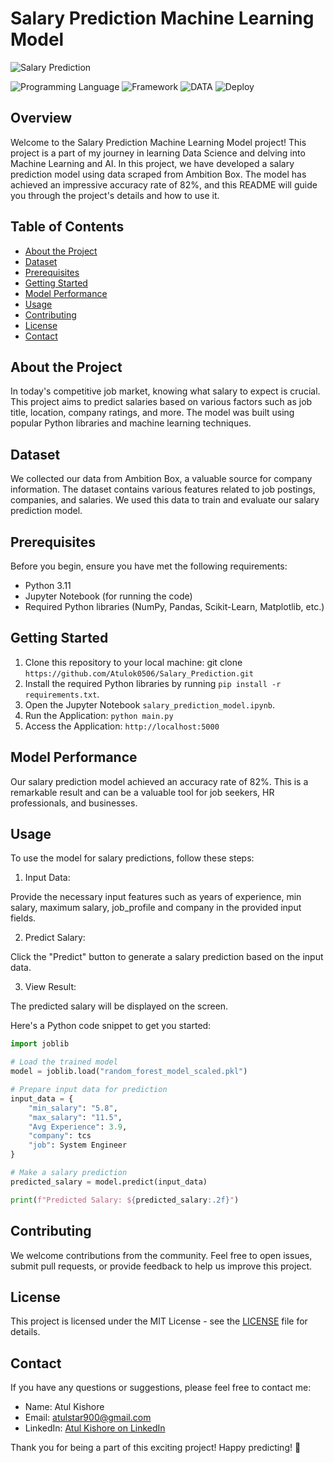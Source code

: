# Salary Prediction Machine Learning Model

![Salary Prediction](https://github.com/Atulok0506/Salary_Prediction/blob/main/Screenshot%202023-09-02%20153716.png)

![Programming Language](https://img.shields.io/badge/Python-3.10-orange)
![Framework](https://img.shields.io/badge/Framework-Flask-red)
![DATA](https://img.shields.io/badge/Ambitionbox-fcba03)
![Deploy](https://img.shields.io/badge/AWS-fcba03)

## Overview

Welcome to the Salary Prediction Machine Learning Model project! This project is a part of my journey in learning Data Science and delving into Machine Learning and AI. In this project, we have developed a salary prediction model using data scraped from Ambition Box. The model has achieved an impressive accuracy rate of 82%, and this README will guide you through the project's details and how to use it.

## Table of Contents

- [About the Project](#about-the-project)
- [Dataset](#dataset)
- [Prerequisites](#prerequisites)
- [Getting Started](#getting-started)
- [Model Performance](#model-performance)
- [Usage](#usage)
- [Contributing](#contributing)
- [License](#license)
- [Contact](#contact)

## About the Project

In today's competitive job market, knowing what salary to expect is crucial. This project aims to predict salaries based on various factors such as job title, location, company ratings, and more. The model was built using popular Python libraries and machine learning techniques.

## Dataset

We collected our data from Ambition Box, a valuable source for company information. The dataset contains various features related to job postings, companies, and salaries. We used this data to train and evaluate our salary prediction model.

## Prerequisites

Before you begin, ensure you have met the following requirements:

- Python 3.11
- Jupyter Notebook (for running the code)
- Required Python libraries (NumPy, Pandas, Scikit-Learn, Matplotlib, etc.)

## Getting Started

1. Clone this repository to your local machine: git clone `https://github.com/Atulok0506/Salary_Prediction.git`
2. Install the required Python libraries by running `pip install -r requirements.txt`.
3. Open the Jupyter Notebook `salary_prediction_model.ipynb`.
4. Run the Application: `python main.py`
5.  Access the Application: `http://localhost:5000`

## Model Performance

Our salary prediction model achieved an accuracy rate of 82%. This is a remarkable result and can be a valuable tool for job seekers, HR professionals, and businesses.

## Usage

To use the model for salary predictions, follow these steps:

1. Input Data:

Provide the necessary input features such as years of experience, min salary, maximum salary, job_profile and company in the provided input fields.

2. Predict Salary:

Click the "Predict" button to generate a salary prediction based on the input data.

3. View Result:

The predicted salary will be displayed on the screen.

Here's a Python code snippet to get you started:

```python
import joblib

# Load the trained model
model = joblib.load("random_forest_model_scaled.pkl")

# Prepare input data for prediction
input_data = {
    "min_salary": "5.8",
    "max_salary": "11.5",
    "Avg Experience": 3.9,
    "company": tcs
    "job": System Engineer
}

# Make a salary prediction
predicted_salary = model.predict(input_data)

print(f"Predicted Salary: ${predicted_salary:.2f}")
```

## Contributing

We welcome contributions from the community. Feel free to open issues, submit pull requests, or provide feedback to help us improve this project.

## License

This project is licensed under the MIT License - see the [LICENSE](LICENSE) file for details.

## Contact

If you have any questions or suggestions, please feel free to contact me:

- Name: Atul Kishore
- Email: atulstar900@gmail.com
- LinkedIn: [Atul Kishore on LinkedIn](https://www.linkedin.com/in/atul-kishore-b16991179/)

Thank you for being a part of this exciting project! Happy predicting! 🚀